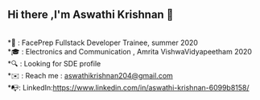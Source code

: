 ## Hi there ,I'm Aswathi Krishnan 👋 <br>
<br>
*📕  :  FacePrep Fullstack Developer Trainee, summer 2020 <br>
*🎓  : Electronics and Communication , Amrita VishwaVidyapeetham 2020<br>
*🔍 : Looking for SDE profile<br>
*✉️ : Reach me : <a href = "aswathikrishnan204@gmail.com">aswathikrishnan204@gmail.com</a><br>
*📭: LinkedIn:<a href ="https://www.linkedin.com/in/aswathi-krishnan-6099b8158/">https://www.linkedin.com/in/aswathi-krishnan-6099b8158/</a><br>

